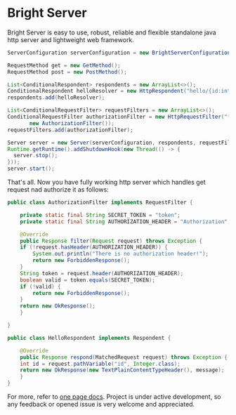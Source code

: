 # Bright Server
 Bright Server is easy to use, robust, reliable and flexible standalone java http server and lightweight web framework.
 ```java
ServerConfiguration serverConfiguration = new BrightServerConfiguration(serverProperties());

RequestMethod get = new GetMethod();
RequestMethod post = new PostMethod();

List<ConditionalRespondent> respondents = new ArrayList<>();
ConditionalRespondent helloResolver = new HttpRespondent("hello/{id:int}", get, new HelloRespondent());
respondents.add(helloResolver);

List<ConditionalRequestFilter> requestFilters = new ArrayList<>();
ConditionalRequestFilter authorizationFilter = new HttpRequestFilter("*", new AnyRequestMethodRule(),
		new AuthorizationFilter());
requestFilters.add(authorizationFilter);

Server server = new Server(serverConfiguration, respondents, requestFilters);
Runtime.getRuntime().addShutdownHook(new Thread(() -> {
   server.stop();
}));
server.start();
```
That's all. Now you have fully working http server which handles get request nad authorize it as follows:
```java
public class AuthorizationFilter implements RequestFilter {

    private static final String SECRET_TOKEN = "token";
    private static final String AUTHORIZATION_HEADER = "Authorization";

    @Override
    public Response filter(Request request) throws Exception {
	if (!request.hasHeader(AUTHORIZATION_HEADER)) {
	    System.out.println("There is no authorization header!");
	    return new ForbiddenResponse();
	}
	String token = request.header(AUTHORIZATION_HEADER);
	boolean valid = token.equals(SECRET_TOKEN);
	if (!valid) {
	    return new ForbiddenResponse();
	}
	return new OkResponse();
    }

}
```
```java
public class HelloRespondent implements Respondent {

    @Override
    public Response respond(MatchedRequest request) throws Exception {
	int id = request.pathVariable("id", Integer.class);
	return new OkResponse(new TextPlainContentTypeHeader(), message);
    }
}
```
For more, refer to [one page docs](https://github.com/Iprogrammerr/Bright-Server/wiki).
Project is under active development, so any feedback or opened issue is very welcome and appreciated.

 
 
